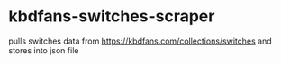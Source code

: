 # kbdfans-switches-scraper
pulls switches data from https://kbdfans.com/collections/switches and stores into json file

